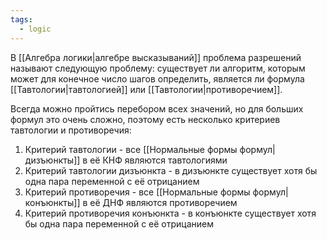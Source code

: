 ```yaml
---
tags:
  - logic
---
```

В [[Алгебра логики|алгебре высказываний]] проблема разрешений называют следующую проблему: существует ли алгоритм, которым может для конечное число шагов определить, является ли формула [[Тавтологии|тавтологией]] или [[Тавтологии|противоречием]].

Всегда можно пройтись перебором всех значений, но для больших формул это очень сложно, поэтому есть несколько критериев тавтологии и противоречия:
1. Критерий тавтологии - все [[Нормальные формы формул|дизъюнкты]] в её КНФ являются тавтологиями
2. Критерий тавтологии дизъюнкта - в дизъюнкте существует хотя бы одна пара переменной с её отрицанием
3. Критерий противоречия - все [[Нормальные формы формул|конъюнкты]] в её ДНФ являются противоречием
4. Критерий противоречия конъюнкта - в конъюнкте существует хотя бы одна пара переменной с её отрицанием

